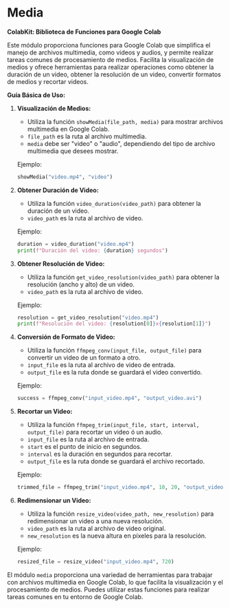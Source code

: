 # Media

**ColabKit: Biblioteca de Funciones para Google Colab**

Este módulo proporciona funciones para Google Colab que simplifica el manejo de archivos multimedia, como videos y audios, y permite realizar tareas comunes de procesamiento de medios. Facilita la visualización de medios y ofrece herramientas para realizar operaciones como obtener la duración de un video, obtener la resolución de un video, convertir formatos de medios y recortar videos.

**Guía Básica de Uso:**

1. **Visualización de Medios:**

   - Utiliza la función `showMedia(file_path, media)` para mostrar archivos multimedia en Google Colab.
   - `file_path` es la ruta al archivo multimedia.
   - `media` debe ser "video" o "audio", dependiendo del tipo de archivo multimedia que desees mostrar.

   Ejemplo:

   ```python
   showMedia("video.mp4", "video")
   ```

2. **Obtener Duración de Video:**

   - Utiliza la función `video_duration(video_path)` para obtener la duración de un video.
   - `video_path` es la ruta al archivo de video.

   Ejemplo:

   ```python
   duration = video_duration("video.mp4")
   print(f"Duración del video: {duration} segundos")
   ```

3. **Obtener Resolución de Video:**

   - Utiliza la función `get_video_resolution(video_path)` para obtener la resolución (ancho y alto) de un video.
   - `video_path` es la ruta al archivo de video.

   Ejemplo:

   ```python
   resolution = get_video_resolution("video.mp4")
   print(f"Resolución del video: {resolution[0]}x{resolution[1]}")
   ```

4. **Conversión de Formato de Video:**

   - Utiliza la función `ffmpeg_conv(input_file, output_file)` para convertir un video de un formato a otro.
   - `input_file` es la ruta al archivo de video de entrada.
   - `output_file` es la ruta donde se guardará el video convertido.

   Ejemplo:

   ```python
   success = ffmpeg_conv("input_video.mp4", "output_video.avi")
   ```

5. **Recortar un Video:**

   - Utiliza la función `ffmpeg_trim(input_file, start, interval, output_file)` para recortar un video ó un audio.
   - `input_file` es la ruta al archivo de entrada.
   - `start` es el punto de inicio en segundos.
   - `interval` es la duración en segundos para recortar.
   - `output_file` es la ruta donde se guardará el archivo recortado.

   Ejemplo:

   ```python
   trimmed_file = ffmpeg_trim("input_video.mp4", 10, 20, "output_video.mp4")
   ```

6. **Redimensionar un Video:**

   - Utiliza la función `resize_video(video_path, new_resolution)` para redimensionar un video a una nueva resolución.
   - `video_path` es la ruta al archivo de video original.
   - `new_resolution` es la nueva altura en píxeles para la resolución.

   Ejemplo:

   ```python
   resized_file = resize_video("input_video.mp4", 720)
   ```

El módulo `media` proporciona una variedad de herramientas para trabajar con archivos multimedia en Google Colab, lo que facilita la visualización y el procesamiento de medios. Puedes utilizar estas funciones para realizar tareas comunes en tu entorno de Google Colab.
